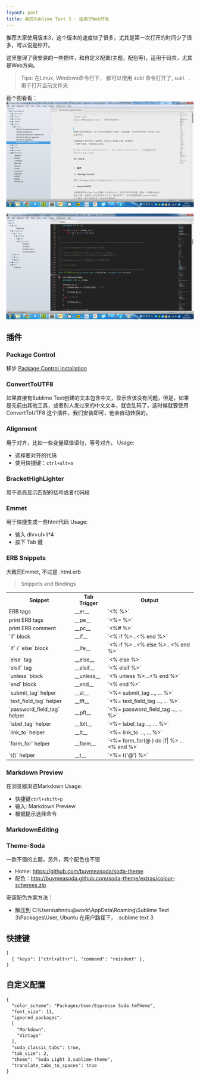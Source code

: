 ```yaml
---
layout: post
title: 我的Sublime Text 3 - 适用于Web开发
---
```



推荐大家使用版本3，这个版本的速度快了很多，尤其是第一次打开的时间少了很多，可以说是秒开。

这里整理了我安装的一些插件，和自定义配置(主题，配色等)，适用于码农，尤其是Web方向。

> Tips: 在Linux, Windows命令行下， 都可以使用 subl 命令打开了, ```subl .```用于打开当前文件夹

截个图看看：
![sublime_text](/images/post/2014-10-01-sublime_text_prtsc1.png)

![sublime_text](/images/post/2014-10-01-sublime_text_prtsc2.png)

## 插件

### Package Control

移步 [Package Control Installation](https://sublime.wbond.net/installation#st3)

### ConvertToUTF8

如果直接有Sublime Text创建的文本包含中文，显示应该没有问题，但是，如果是先前由其他工具，或者别人发过来的中文文本，就会乱码了，这时候就要使用 ConvertToUTF8 这个插件，我们安装即可，他会自动转换的。

### Alignment

用于对齐，比如一些变量赋值语句，等号对齐。
Usage: 
- 选择要对齐的代码
- 使用快捷键：`ctrl+alt+a`

### BracketHighLighter

用于高亮显示匹配的括号或者代码段

### Emmet

用于快捷生成一些html代码
Usage:
- 输入 div>ul>li*4
- 按下 Tab 键

### ERB Snippets

大致同Emmet, 不过是 .html.erb

> Snippets and Bindings

<table>
  <tr>
    <th>Snippet</th>
    <th>Tab Trigger</th>
    <th>Output</th>
  </tr>
  <tr>
    <td>ERB tags</td>
    <td>__er__</td>
    <td>`<%  %>`</td>
  </tr>
  <tr>
    <td>print ERB tags</td>
    <td>__pe__</td>
    <td>`<%=  %>`</td>
  </tr>
  <tr>
    <td>print ERB comment</td>
    <td>__pc__</td>
    <td>`<%#  %>`</td>
  </tr>
  <tr>
    <td>`if` block</td>
    <td>__if__</td>
    <td>`<% if  %>...<% end %>`</td>
  </tr>
  <tr>
    <td>`if` / `else` block</td>
    <td>__ife__</td>
    <td>`<% if  %>...<% else %>...<% end %>`</td>
  </tr>
  <tr>
    <td>`else` tag</td>
    <td>__else__</td>
    <td>`<% else %>`</td>
  </tr>
  <tr>
    <td>`elsif` tag</td>
    <td>__elsif__</td>
    <td>`<% elsif %>`</td>
  </tr>
  <tr>
    <td>`unless` block</td>
    <td>__unless__</td>
    <td>`<% unless  %>...<% end %>`</td>
  </tr>
  <tr>
    <td>`end` block</td>
    <td>__end__</td>
    <td>`<% end %>`</td>
  </tr>
  <tr>
    <td>`submit_tag` helper</td>
    <td>__st__</td>
    <td>`<%= submit_tag ..., ... %>`</td>
  </tr>
  <tr>
    <td>`text_field_tag` helper</td>
    <td>__tft__</td>
    <td>`<%= text_field_tag ..., ... %>`</td>
  </tr>
  <tr>
    <td>`password_field_tag` helper</td>
    <td>__pft__</td>
    <td>`<%= password_field_tag ..., ... %>`</td>
  </tr>
  <tr>
    <td>`label_tag` helper</td>
    <td>__lblt__</td>
    <td>`<%= label_tag ..., ... %>`</td>
  </tr>
  <tr>
    <td>`link_to` helper</td>
    <td>__lt__</td>
    <td>`<%= link_to ..., ... %>`</td>
  </tr>
  <tr>
    <td>`form_for` helper</td>
    <td>__form__</td>
    <td>`<%= form_for(@ ) do |f| %> ... <% end %>`</td>
  </tr>
  <tr>
    <td>`t()` helper</td>
    <td>__t__</td>
    <td>`<%= t('@') %>`</td>
  </tr>
<table>


### Markdown Preview

在浏览器浏览Markdown
Usage:
- 快捷键`ctrl+shift+p`
- 输入: Markdown Preview
- 根据提示选择命令

### MarkdownEditing

### Theme-Soda

一款不错的主题，另外，两个配色也不错

- Home: https://github.com/buymeasoda/soda-theme
- 配色：http://buymeasoda.github.com/soda-theme/extras/colour-schemes.zip

安装配色方案方法：
- 解压到 C:\Users\ahnniu@work\AppData\Roaming\Sublime Text 3\Packages\User\, Ubuntu 在用户路径下， .sublime text 3

## 快捷键

```
[
  { "keys": ["ctrl+alt+r"], "command": "reindent" },
]
```

## 自定义配置

```
{
  "color_scheme": "Packages/User/Espresso Soda.tmTheme",
  "font_size": 11,
  "ignored_packages":
  [
    "Markdown",
    "Vintage"
  ],
  "soda_classic_tabs": true,
  "tab_size": 2,
  "theme": "Soda Light 3.sublime-theme",
  "translate_tabs_to_spaces": true
}
```
